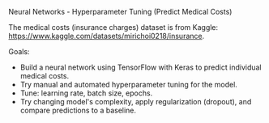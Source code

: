 Neural Networks - Hyperparameter Tuning (Predict Medical Costs)

The medical costs (insurance charges) dataset is from Kaggle: https://www.kaggle.com/datasets/mirichoi0218/insurance.

Goals:
- Build a neural network using TensorFlow with Keras to predict individual medical costs.
- Try manual and automated hyperparameter tuning for the model.
- Tune: learning rate, batch size, epochs.
- Try changing model's complexity, apply regularization (dropout), and compare predictions to a baseline.